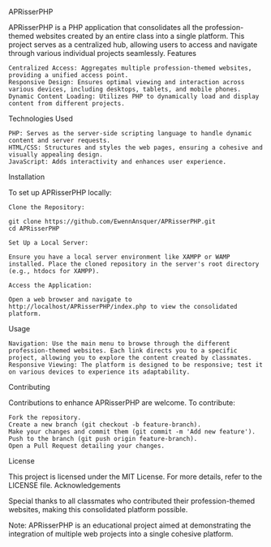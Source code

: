 APRisserPHP

APRisserPHP is a PHP application that consolidates all the profession-themed websites created by an entire class into a single platform. This project serves as a centralized hub, allowing users to access and navigate through various individual projects seamlessly.
Features

    Centralized Access: Aggregates multiple profession-themed websites, providing a unified access point.
    Responsive Design: Ensures optimal viewing and interaction across various devices, including desktops, tablets, and mobile phones.
    Dynamic Content Loading: Utilizes PHP to dynamically load and display content from different projects.

Technologies Used

    PHP: Serves as the server-side scripting language to handle dynamic content and server requests.
    HTML/CSS: Structures and styles the web pages, ensuring a cohesive and visually appealing design.
    JavaScript: Adds interactivity and enhances user experience.

Installation

To set up APRisserPHP locally:

    Clone the Repository:

    git clone https://github.com/EwennAnsquer/APRisserPHP.git
    cd APRisserPHP

    Set Up a Local Server:

    Ensure you have a local server environment like XAMPP or WAMP installed. Place the cloned repository in the server's root directory (e.g., htdocs for XAMPP).

    Access the Application:

    Open a web browser and navigate to http://localhost/APRisserPHP/index.php to view the consolidated platform.

Usage

    Navigation: Use the main menu to browse through the different profession-themed websites. Each link directs you to a specific project, allowing you to explore the content created by classmates.
    Responsive Viewing: The platform is designed to be responsive; test it on various devices to experience its adaptability.

Contributing

Contributions to enhance APRisserPHP are welcome. To contribute:

    Fork the repository.
    Create a new branch (git checkout -b feature-branch).
    Make your changes and commit them (git commit -m 'Add new feature').
    Push to the branch (git push origin feature-branch).
    Open a Pull Request detailing your changes.

License

This project is licensed under the MIT License. For more details, refer to the LICENSE file.
Acknowledgements

Special thanks to all classmates who contributed their profession-themed websites, making this consolidated platform possible.

Note: APRisserPHP is an educational project aimed at demonstrating the integration of multiple web projects into a single cohesive platform.
